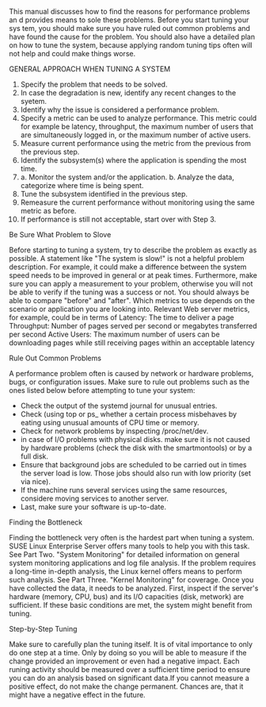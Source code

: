 
This manual discusses how to find the reasons for performance problems an
d provides means to sole these problems. Before you start tuning your sys
tem, you should make sure you have ruled out common problems and have 
found the cause for the problem. You should also have a detailed plan on
how to tune the system, because applying random tuning tips often will 
not help and could make things worse.

GENERAL APPROACH WHEN TUNING A SYSTEM
1. Specify the problem that needs to be solved.
2. In case the degradation is new, identify any recent changes to the
syetem.
3. Identify why the issue is considered a performance problem.
4. Specify a metric can be used to analyze performance. This metric
could for example be latency, throughput, the maximum number of users
that are simultaneously logged in, or the maximum number of active
users.
5. Measure current performance using the metric from the previous from
the previous step.
6. Identify the subsystem(s) where the application is spending the most
time.
7. a. Monitor the system and/or the application.
   b. Analyze the data, categorize where time is being spent.
8. Tune the subsystem identified in the previous step.
9. Remeasure the current performance without monitoring using the same
metric as before.
10. If performance is still not acceptable, start over with Step 3.



Be Sure What Problem to Slove

Before starting to tuning a system, try to describe the problem as
exactly as possible. A statement like "The system is slow!" is not
a helpful problem description. For example, it could make a 
difference between the system speed needs to be improved in general
or at peak times.
Furthermore, make sure you can apply a measurement to your problem,
otherwise you will not be able to verify if the tuning was a success
or not. You should always be able to compare "before" and "after".
Which metrics to use depends on the scenario or application you are
looking into. Relevant Web server metrics, for example, could be in
terms of
Latency: The time to deliver a page
Throughput: Number of pages served per second or megabytes transferred
per second
Active Users: The maximum number of users can be downloading pages while
still receiving pages within an acceptable latency


Rule Out Common Problems

A performance problem often is caused by network or hardware problems,
bugs, or configuration issues. Make sure to rule out problems such as
the ones listed below before attempting to tune your system:
  - Check the output of the systemd journal for unusual entries.
  - Check (using top or ps_ whether  a certain process misbehaves by 
      eating using unusual amounts of CPU time or memory.
  - Check for network problems by inspecting /proc/net/dev.
  - in case of I/O problems with physical disks. make sure it is not
      caused by hardware problems (check the disk with the smartmontools)
      or by a full disk.
  - Ensure that background jobs are scheduled to be carried out in times
      the server load is low. Those jobs should also run with low
      priority (set via nice).
  - If the machine runs several services using the same resources, 
      considere moving services to another server.
  - Last, make sure your software is up-to-date.


Finding the Bottleneck

Finding the bottleneck very often is the hardest part when tuning a 
system. SUSE Linux Enterprise Server offers many tools to help you with
this task. See Part Two. "System Monitoring" for detailed information on
general system monitoring applications and log file analysis. If the 
problem requires a long-time in-depth analysis, the Linux kernel offers
means to perform such analysis. See Part Three. "Kernel Monitoring" for
coverage.
Once you have collected the data, it needs to be analyzed. First, inspect
if the server's hardware (memory, CPU, bus) and its I/O capacities
(disk, metwork) are sufficient. If these basic conditions are met, the 
system might benefit from tuning.

Step-by-Step Tuning

Make sure to carefully plan the tuning itself. It is of vital importance
to only do one step at a time. Only by doing so you will be able to
measure if the change provided an improvement or even had a negative 
impact. Each runing activity should be measured over a sufficient time
period to ensure you can do an analysis based on significant data.If 
you cannot measure a positive effect, do not make the change permanent.
Chances are, that it might have a negative effect in the future.
